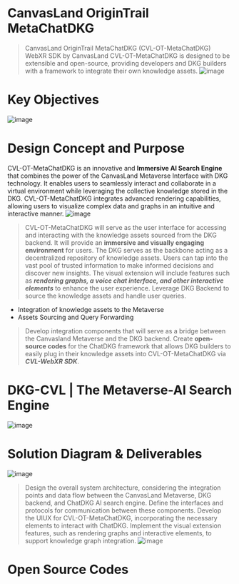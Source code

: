 # CanvasLand OriginTrail MetaChatDKG
> CanvasLand OriginTrail MetaChatDKG (CVL-OT-MetaChatDKG) WebXR SDK by CanvasLand
CVL-OT-MetaChatDKG is designed to be extensible and open-source, providing developers and DKG builders with a framework to integrate their own knowledge assets. 
![image](https://github.com/Zen-CVL/CVL-OT-ChatDKG/assets/148840443/697ca762-8f9d-4d39-acd4-6c5abc6c84e5)
# Key Objectives
![image](https://github.com/Zen-CVL/CVL-OT-ChatDKG/assets/148840443/da313674-9a44-44f0-8ada-4350cc9af815)
# Design Concept and Purpose
CVL-OT-MetaChatDKG is an innovative and **Immersive AI Search Engine** that combines the power of the CanvasLand Metaverse Interface with DKG technology.
It enables users to seamlessly interact and collaborate in a virtual environment while leveraging the collective knowledge stored in the DKG.
CVL-OT-MetaChatDKG integrates advanced rendering capabilities, allowing users to visualize complex data and graphs in an intuitive and interactive manner.
![image](https://github.com/Zen-CVL/CVL-OT-ChatDKG/assets/148840443/cb3eddc0-4eb0-4c91-9945-80e9c6c0043d)
> CVL-OT-MetaChatDKG will serve as the user interface for accessing and interacting with the knowledge assets sourced from the DKG backend.
It will provide an **immersive and visually engaging environment** for users. The DKG serves as the backbone acting as a decentralized repository of knowledge assets.
Users can tap into the vast pool of trusted information to make informed decisions and discover new insights.
The visual extension will include features such as ***rendering graphs, a voice chat interface, and other interactive elements*** to enhance the user experience.
>  Leverage DKG Backend to source the knowledge assets and handle user queries.
- Integration of knowledge assets to the Metaverse
- Assets Sourcing and Query Forwarding
> Develop integration components that will serve as a bridge between the Canvasland Metaverse and the DKG backend.
Create **open-source codes** for the ChatDKG framework that allows DKG builders to easily plug in their knowledge assets into CVL-OT-MetaChatDKG via ***CVL-WebXR SDK***.
# DKG-CVL | The Metaverse-AI Search Engine
![image](https://github.com/Zen-CVL/CVL-OT-ChatDKG/assets/148840443/ff237dbb-d4ba-4bdf-b886-f96d97427797)
# Solution Diagram & Deliverables
![image](https://github.com/Zen-CVL/CVL-OT-ChatDKG/assets/148840443/0198655c-d1a7-4f2a-9850-1f7270134c2b)
> Design the overall system architecture, considering the integration points and data flow between the CanvasLand Metaverse, DKG backend, and ChatDKG AI search engine.
> Define the interfaces and protocols for communication between these components.
> Develop the UIUX for CVL-OT-MetaChatDKG, incorporating the necessary elements to interact with ChatDKG.
> Implement the visual extension features, such as rendering graphs and interactive elements, to support knowledge graph integration.
![image](https://github.com/Zen-CVL/CanvasLand-OriginTrail-ChatDKG/assets/148840443/43bb6ed0-d3a7-418e-b31a-94c8a2743e6e)
# Open Source Codes
